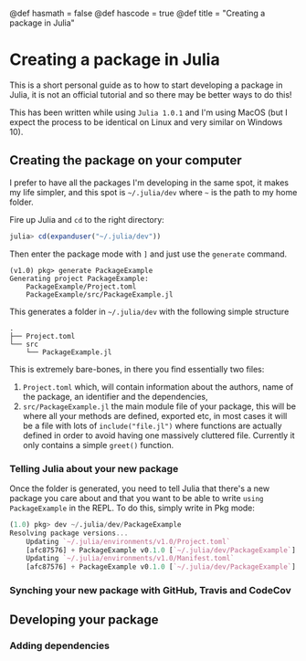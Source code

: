 @def hasmath = false
@def hascode = true
@def title = "Creating a package in Julia"

# Creating a package in Julia

This is a short personal guide as to how to start developing a package in Julia, it is not an official tutorial and so there may be better ways to do this!

This has been written while using `Julia 1.0.1` and I'm using MacOS (but I expect the process to be identical on Linux and very similar on Windows 10).

## Creating the package on your computer

I prefer to have all the packages I'm developing in the same spot, it makes my life simpler, and this spot is `~/.julia/dev` where `~` is the path to my home folder.

Fire up Julia and `cd` to the right directory:

```julia
julia> cd(expanduser("~/.julia/dev"))
```

Then enter the package mode with `]` and just use the `generate` command.

```
(v1.0) pkg> generate PackageExample
Generating project PackageExample:
    PackageExample/Project.toml
    PackageExample/src/PackageExample.jl
```

This generates a folder in `~/.julia/dev` with the following simple structure

```
.
├── Project.toml
└── src
    └── PackageExample.jl
```

This is extremely bare-bones, in there you find essentially two files:

1. `Project.toml` which, will contain information about the authors, name of the package, an identifier and the dependencies,
1. `src/PackageExample.jl` the main module file of your package, this will be where all your methods are defined, exported etc, in most cases it will be a file with lots of `include("file.jl")` where functions are actually defined in order to avoid having one massively cluttered file. Currently it only contains a simple `greet()` function.


### Telling Julia about your new package

Once the folder is generated, you need to tell Julia that there's a new package you care about and that you want to be able to write `using PackageExample` in the REPL.
To do this, simply write in Pkg mode:

```julia
(1.0) pkg> dev ~/.julia/dev/PackageExample
Resolving package versions...
    Updating `~/.julia/environments/v1.0/Project.toml`
    [afc87576] + PackageExample v0.1.0 [`~/.julia/dev/PackageExample`]
    Updating `~/.julia/environments/v1.0/Manifest.toml`
    [afc87576] + PackageExample v0.1.0 [`~/.julia/dev/PackageExample`]
```


### Synching your new package with GitHub, Travis and CodeCov


## Developing your package

### Adding dependencies
